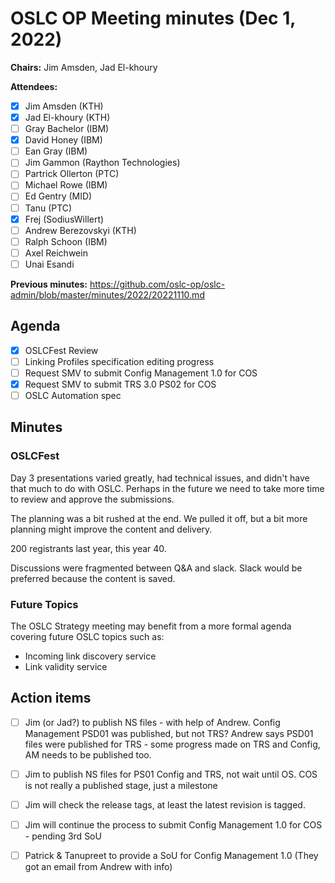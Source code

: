 # OSLC OP Meeting minutes (Dec 1, 2022)

**Chairs:** Jim Amsden, Jad El-khoury

**Attendees:** 
- [x] Jim Amsden (KTH)
- [x] Jad El-khoury (KTH)
- [ ] Gray Bachelor (IBM)
- [x] David Honey (IBM)
- [ ] Ean Gray (IBM)
- [ ] Jim Gammon (Raython Technologies)
- [ ] Partrick Ollerton (PTC)
- [ ] Michael Rowe (IBM)
- [ ] Ed Gentry (MID)
- [ ] Tanu (PTC)
- [x] Frej (SodiusWillert)
- [ ] Andrew Berezovskyi (KTH)
- [ ] Ralph Schoon (IBM)
- [ ] Axel Reichwein
- [ ] Unai Esandi

**Previous minutes:** https://github.com/oslc-op/oslc-admin/blob/master/minutes/2022/20221110.md

## Agenda

- [x] OSLCFest Review
- [ ] Linking Profiles specification editing progress 
- [ ] Request SMV to submit Config Management 1.0 for COS
- [x] Request SMV to submit TRS 3.0 PS02 for COS
- [ ] OSLC Automation spec

## Minutes

### OSLCFest
Day 3 presentations varied greatly, had technical issues, and didn't have that much to do with OSLC. Perhaps in the future we need to take more time to review and approve the submissions.

The planning was a bit rushed at the end. We pulled it off, but a bit more planning might improve the content and delivery.

200 registrants last year, this year 40. 

Discussions were fragmented between Q&A and slack. Slack would be preferred because the content is saved.

### Future Topics

The OSLC Strategy meeting may benefit from a more formal agenda covering future OSLC topics such as:
* Incoming link discovery service
* Link validity service


## Action items


- [ ] Jim (or Jad?) to publish NS files - with help of Andrew. Config Management PSD01 was published, but not TRS? Andrew says PSD01 files were published for TRS - some progress made on TRS and Config, AM needs to be published too.
- [ ] Jim to publish NS files for PS01 Config and TRS, not wait until OS. COS is not really a published stage, just a milestone 

- [ ] Jim will check the release tags, at least the latest revision is tagged.
- [ ] Jim will continue the process to submit Config Management 1.0 for COS - pending 3rd SoU
- [ ] Patrick & Tanupreet to provide a SoU for Config Management 1.0 (They got an email from Andrew with info)

